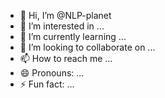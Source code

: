 - 👋 Hi, I’m @NLP-planet
- 👀 I’m interested in ...
- 🌱 I’m currently learning ...
- 💞️ I’m looking to collaborate on ...
- 📫 How to reach me ...
- 😄 Pronouns: ...
- ⚡ Fun fact: ...

<!---
NLP-planet/NLP-planet is a ✨ special ✨ repository because its `README.md` (this file) appears on your GitHub profile.
You can click the Preview link to take a look at your changes.
--->

